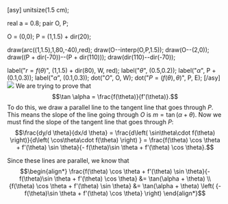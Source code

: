 [asy]
unitsize(1.5 cm);

real a = 0.8;
pair O, P;

O = (0,0);
P = (1,1.5) + dir(20);

draw(arc((1,1.5),1,80,-40),red);
draw(O--interp(O,P,1.5));
draw(O--(2,0));
draw((P + dir(-70))--(P + dir(110)));
draw(dir(110)--dir(-70));

label("$r = f(\theta)$", (1,1.5) + dir(80), W, red);
label("$\theta$", (0.5,0.2));
label("$\alpha$", P + (0.1,0.3));
label("$\alpha$", (0.1,0.3));
dot("$O$", O, W);
dot("$P = (f(\theta), \theta)$", P, E);
[/asy]
![](https://latex.artofproblemsolving.com/e/c/4/ec451c834b3081fa63930080102b973879ffc395.png)
We are trying to prove that $$\tan \alpha = \frac{f(\theta)}{f'(\theta)}.$$To do this, we draw a parallel line to the tangent line that goes through $P$. This means the slope of the line going through $O$ is $m = \tan(\alpha + \theta).$ Now we must find the slope of the tangent line that goes through $P$:
$$\frac{dy/d \theta}{dx/d \theta} = \frac{d\left( \sin\theta\cdot f(\theta) \right)}{d\left( \cos\theta\cdot f(\theta) \right) } = \frac{f(\theta) \cos \theta + f'(\theta) \sin \theta}{- f(\theta)\sin \theta + f'(\theta) \cos \theta}.$$

Since these lines are parallel, we know that 
$$\begin{align*}
\frac{f(\theta) \cos \theta + f'(\theta) \sin \theta}{- f(\theta)\sin \theta + f'(\theta) \cos \theta} &= \tan(\alpha + \theta) \\
{f(\theta) \cos \theta + f'(\theta) \sin \theta} &= \tan(\alpha + \theta) \left( {- f(\theta)\sin \theta + f'(\theta) \cos \theta} \right) 
\end{align*}$$

